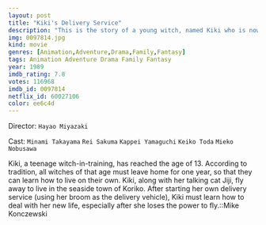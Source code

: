 ```yaml
---
layout: post
title: "Kiki's Delivery Service"
description: "This is the story of a young witch, named Kiki who is now 13 years old. But she is still a little green and plenty headstrong, but also resourceful, imaginative, and determined. With her trusty wisp of a talking cat named Jiji by her side she's ready to take on the world, or at least the quaintly European seaside village she's chosen as her new home..."
img: 0097814.jpg
kind: movie
genres: [Animation,Adventure,Drama,Family,Fantasy]
tags: Animation Adventure Drama Family Fantasy 
year: 1989
imdb_rating: 7.8
votes: 116968
imdb_id: 0097814
netflix_id: 60027106
color: ee6c4d
---
```

Director: `Hayao Miyazaki`  

Cast: `Minami Takayama` `Rei Sakuma` `Kappei Yamaguchi` `Keiko Toda` `Mieko Nobusawa` 

Kiki, a teenage witch-in-training, has reached the age of 13. According to tradition, all witches of that age must leave home for one year, so that they can learn how to live on their own. Kiki, along with her talking cat Jiji, fly away to live in the seaside town of Koriko. After starting her own delivery service (using her broom as the delivery vehicle), Kiki must learn how to deal with her new life, especially after she loses the power to fly.::Mike Konczewski